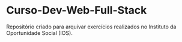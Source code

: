 # Curso-Dev-Web-Full-Stack
Repositório criado para arquivar exercícios realizados no Instituto da Oportunidade Social (IOS).
